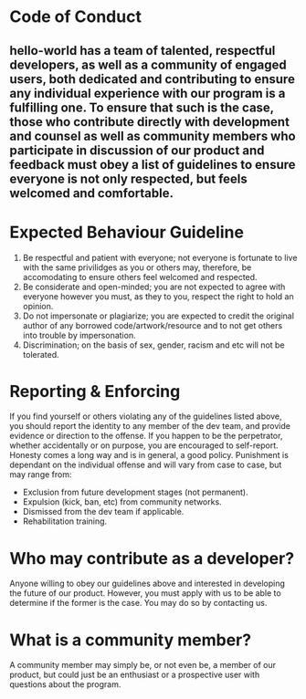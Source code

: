 # Code of Conduct
hello-world has a team of talented, respectful developers, as well as a community of engaged users, both dedicated and contributing to ensure any individual experience with our program is a fulfilling one.
To ensure that such is the case, those who contribute directly with development and counsel as well as community members who participate in discussion of our product and feedback must obey a list of guidelines to ensure everyone is not only respected, but feels welcomed and comfortable.
---
# Expected Behaviour Guideline
1. Be respectful and patient with everyone; not everyone is fortunate to live with the same privilidges as you or others may, therefore, be accomodating to ensure others feel welcomed and respected.
2. Be considerate and open-minded; you are not expected to agree with everyone however you must, as they to you, respect the right to hold an opinion.
3. Do not impersonate or plagiarize; you are expected to credit the original author of any borrowed code/artwork/resource and to not get others into trouble by impersonation.
4. Discrimination; on the basis of sex, gender, racism and etc will not be tolerated.

# Reporting & Enforcing
If you find yourself or others violating any of the guidelines listed above, you should report the identity to any member of the dev team, and provide evidence or direction to the offense.
If you happen to be the perpetrator, whether accidentally or on purpose, you are encouraged to self-report. Honesty comes a long way and is in general, a good policy.
Punishment is dependant on the individual offense and will vary from case to case, but may range from:
- Exclusion from future development stages (not permanent).
- Expulsion (kick, ban, etc) from community networks.
- Dismissed from the dev team if applicable.
- Rehabilitation training.

# Who may contribute as a developer?
Anyone willing to obey our guidelines above and interested in developing the future of our product. However, you must apply with us to be able to determine if the former is the case. You may do so by contacting us.

# What is a community member?
A community member may simply be, or not even be, a member of our product, but could just be an enthusiast or a prospective user with questions about the program.

